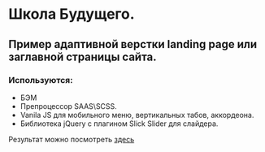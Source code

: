 # Школа Будущего.
## Пример адаптивной верстки landing page или заглавной страницы сайта.
### Используются:
* БЭМ
* Препроцессор SAAS\SCSS.
* Vanila JS для мобильного меню, вертикальных табов, аккордеона.
* Библиотека jQuery c плагином Slick Slider для слайдера.   

Результат можно посмотреть [здесь](https://old-yaryi.github.io/future_scool/)  




